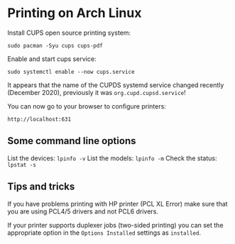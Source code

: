 # Printing on Arch Linux

Install CUPS open source printing system:
```
sudo pacman -Syu cups cups-pdf
```

Enable and start cups service:
```
sudo systemctl enable --now cups.service
```

It appears that the name of the CUPDS systemd service changed recently (December 2020), previously it was `org.cupd.cupsd.service`!

You can now go to your browser to configure printers:
```
http://localhost:631
```

## Some command line options

List the devices: `lpinfo -v`
List the models: `lpinfo -m`
Check the status: `lpstat -s`

## Tips and tricks

If you have problems printing with HP printer (PCL XL Error) make sure that you are using PCL4/5 drivers and not PCL6 drivers.

If your printer supports duplexer jobs (two-sided printing) you can set the appropriate option in the `Options Installed` settings as `installed`.



